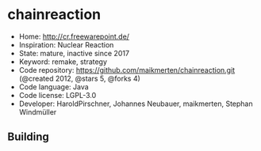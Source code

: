 # chainreaction

- Home: http://cr.freewarepoint.de/
- Inspiration: Nuclear Reaction
- State: mature, inactive since 2017
- Keyword: remake, strategy
- Code repository: https://github.com/maikmerten/chainreaction.git (@created 2012, @stars 5, @forks 4)
- Code language: Java
- Code license: LGPL-3.0
- Developer: HaroldPirschner, Johannes Neubauer, maikmerten, Stephan Windmüller

## Building
